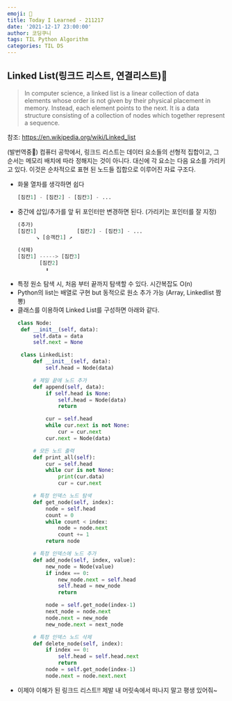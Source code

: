 ```yaml
---
emoji: 🚂
title: Today I Learned - 211217
date: '2021-12-17 23:00:00'
author: 코딩쿠니
tags: TIL Python Algorithm
categories: TIL DS
---
```


## Linked List(링크드 리스트, 연결리스트)🚂
  
  > In computer science, a linked list is a linear collection of data elements whose order is not given by their physical placement in memory. Instead, each element points to the next. It is a data structure consisting of a collection of nodes which together represent a sequence.

  참조: <https://en.wikipedia.org/wiki/Linked_list>
  
  (발번역중🥲) 컴퓨터 공학에서, 링크드 리스트는 데이터 요소들의 선형적 집합이고, 그 순서는 메모리 배치에 따라 정해지는 것이 아니다. 대신에 각 요소는 다음 요소를 가리키고 있다. 이것은 순차적으로 표현 된 노드들 집합으로 이루어진 자료 구조다. 

* 화물 열차를 생각하면 쉽다
  ```python
  [짐칸1] - [짐칸2] - [짐칸3] - ...
  ```
* 중간에 삽입/추가를 앞 뒤 포인터만 변경하면 된다. (가리키는 포인터를 잘 지정)
    ```python
    (추가)
    [짐칸1]             [짐칸2] - [짐칸3] - ...
          ↘️ [승객칸1] ↗️
    
    (삭제)
    [짐칸1] -----> [짐칸3]
           [짐칸2]
             ⬇️
    ```
* 특정 원소 탐색 시, 처음 부터 끝까지 탐색할 수 있다. 시간복잡도 O(n)
* Python의 list는 배열로 구현 but 동적으로 원소 추가 가능 (Array, Linkedlist 짬뽕)
* 클래스를 이용하여 Linked List를 구성하면 아래와 같다. 
   ```python
   class Node:
    def __init__(self, data):
        self.data = data
        self.next = None

    class LinkedList:
        def __init__(self, data):
            self.head = Node(data)

        # 제일 끝에 노드 추가
        def append(self, data):
            if self.head is None:
                self.head = Node(data)
                return

            cur = self.head
            while cur.next is not None:
                cur = cur.next
            cur.next = Node(data)

        # 모든 노드 출력
        def print_all(self):
            cur = self.head
            while cur is not None:
                print(cur.data)
                cur = cur.next

        # 특정 인덱스 노드 탐색
        def get_node(self, index):
            node = self.head
            count = 0
            while count < index:
                node = node.next
                count += 1
            return node

        # 특정 인덱스에 노드 추가
        def add_node(self, index, value):
            new_node = Node(value)
            if index == 0:
                new_node.next = self.head
                self.head = new_node
                return

            node = self.get_node(index-1)
            next_node = node.next
            node.next = new_node
            new_node.next = next_node

        # 특정 인덱스 노드 삭제
        def delete_node(self, index):
            if index == 0:
                self.head = self.head.next
                return
            node = self.get_node(index-1)
            node.next = node.next.next

* 이제야 이해가 된 링크드 리스트!! 제발 내 머릿속에서 떠나지 말고 평생 있어줘~

```toc
```